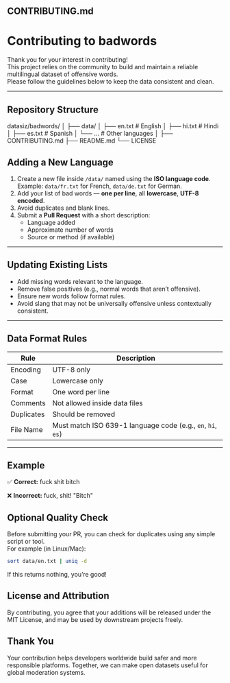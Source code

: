 ## **CONTRIBUTING.md**

# Contributing to badwords

Thank you for your interest in contributing!  
This project relies on the community to build and maintain a reliable multilingual dataset of offensive words.  
Please follow the guidelines below to keep the data consistent and clean.

---

## Repository Structure

datasiz/badwords/
│
├── data/
│ ├── en.txt # English
│ ├── hi.txt # Hindi
│ ├── es.txt # Spanish
│ └── ... # Other languages
│
├── CONTRIBUTING.md
├── README.md
└── LICENSE


## Adding a New Language

1. Create a new file inside `/data/` named using the **ISO language code**.  
   Example: `data/fr.txt` for French, `data/de.txt` for German.
2. Add your list of bad words — **one per line**, all **lowercase**, **UTF-8 encoded**.
3. Avoid duplicates and blank lines.
4. Submit a **Pull Request** with a short description:
   - Language added  
   - Approximate number of words  
   - Source or method (if available)

---

## Updating Existing Lists

- Add missing words relevant to the language.
- Remove false positives (e.g., normal words that aren’t offensive).
- Ensure new words follow format rules.
- Avoid slang that may not be universally offensive unless contextually consistent.

---

## Data Format Rules

| Rule | Description |
|------|--------------|
| Encoding | UTF-8 only |
| Case | Lowercase only |
| Format | One word per line |
| Comments | Not allowed inside data files |
| Duplicates | Should be removed |
| File Name | Must match ISO 639-1 language code (e.g., `en`, `hi`, `es`) |

---

## Example

✅ **Correct:**
fuck
shit
bitch

❌ **Incorrect:**
fuck,
shit!
"Bitch"

## Optional Quality Check

Before submitting your PR, you can check for duplicates using any simple script or tool.  
For example (in Linux/Mac):

```bash
sort data/en.txt | uniq -d
```

If this returns nothing, you’re good!


## License and Attribution
By contributing, you agree that your additions will be released under the MIT License,
and may be used by downstream projects freely.

## Thank You
Your contribution helps developers worldwide build safer and more responsible platforms.
Together, we can make open datasets useful for global moderation systems.